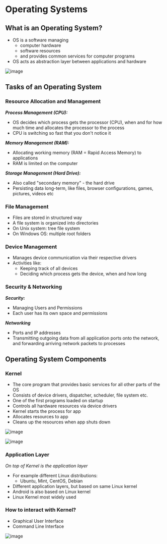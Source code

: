 # Operating Systems

## What is an Operating System?
- OS is a software managing
  - computer hardware
  - software resources
  - and provides common services for computer programs
- OS acts as abstraction layer between applications and hardware

![image](https://user-images.githubusercontent.com/20329508/197376494-826d2003-e686-456e-9c6b-fa8f5fd0619f.png)

## Tasks of an Operating System
###  Resource Allocation and Management
***Process Management (CPU):***
- OS decides which process gets the processor (CPU), when and for how much time and allocates the processor to the process
- CPU is switching so fast that you don't notice it

***Memory Management (RAM):***
- Allocating working memory (RAM = Rapid Access Memory) to applications
- RAM is limited on the computer

***Storage Management (Hard Drive):***
- Also called "secondary memory" - the hard drive
- Persisting data long-term, like files, browser configurations, games, pictures, videos etc

### File Management
- Files are stored in structured way
- A file system is organized into directories
- On Unix system: tree file system
- On Windows OS: multiple root folders

### Device Management
- Manages device communication via their respective drivers
- Activities like:
  - Keeping track of all devices
  - Deciding which process gets the device, when and how long

### Security & Networking
***Security:***
- Managing Users and Permissions
- Each user has its own space and permissions

***Networking***
- Ports and IP addresses
- Transmitting outgoing data from all application ports onto the network, and forwarding arriving network packets to processes

## Operating System Components
### Kernel
- The core program that provides basic services for all other parts of the OS
- Consists of device drivers, dispatcher, scheduler, file system etc.
- One of the first programs loaded on startup
- Controls all hardware resources via device drivers
- Kernel starts the process for app
- Allocates resources to app
- Cleans up the resources when app shuts down

![image](https://user-images.githubusercontent.com/20329508/197377876-c982d916-ea82-4717-b8dd-8afd5ac29fb9.png)

![image](https://user-images.githubusercontent.com/20329508/197377901-36bce1ce-6882-4273-8f33-0a0dfea4fc51.png)

### Application Layer
*On top of Kernel is the application layer*
- For example different Linux distributions:
  - Ubuntu, Mint, CentOS, Debian
- Different application layers, but based on same Linux kernel
- Android is also based on Linux kernel
- Linux Kernel most widely used

### How to interact with Kernel?
- Graphical User Interface
- Command Line Interface

![image](https://user-images.githubusercontent.com/20329508/197377934-dfb5a6c3-73b9-4fc6-81e8-b067e8af2aa4.png)

